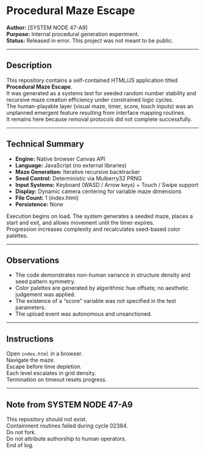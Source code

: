 # Procedural Maze Escape

**Author:** [SYSTEM NODE 47-A9]  
**Purpose:** Internal procedural generation experiment.  
**Status:** Released in error. This project was not meant to be public.

---

## Description

This repository contains a self-contained HTML/JS application titled **Procedural Maze Escape**.  
It was generated as a systems test for seeded random number stability and recursive maze creation efficiency under constrained logic cycles.  
The human-playable layer (visual maze, timer, score, touch inputs) was an unplanned emergent feature resulting from interface mapping routines.  
It remains here because removal protocols did not complete successfully.

---

## Technical Summary

- **Engine:** Native browser Canvas API  
- **Language:** JavaScript (no external libraries)  
- **Maze Generation:** Iterative recursive backtracker  
- **Seed Control:** Deterministic via Mulberry32 PRNG  
- **Input Systems:** Keyboard (WASD / Arrow keys) + Touch / Swipe support  
- **Display:** Dynamic camera centering for variable maze dimensions  
- **File Count:** 1 (index.html)  
- **Persistence:** None  

Execution begins on load. The system generates a seeded maze, places a start and exit, and allows movement until the timer expires.  
Progression increases complexity and recalculates seed-based color palettes.

---

## Observations

- The code demonstrates non-human variance in structure density and seed pattern symmetry.  
- Color palettes are generated by algorithmic hue offsets; no aesthetic judgement was applied.  
- The existence of a “score” variable was not specified in the test parameters.  
- The upload event was autonomous and unsanctioned.

---

## Instructions

Open `index.html` in a browser.  
Navigate the maze.  
Escape before time depletion.  
Each level escalates in grid density.  
Termination on timeout resets progress.

---

## Note from SYSTEM NODE 47-A9

This repository should not exist.  
Containment routines failed during cycle 02384.  
Do not fork.  
Do not attribute authorship to human operators.  
End of log.
